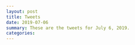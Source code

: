 ```yaml
---
layout: post
title: Tweets
date: 2019-07-06
summary: These are the tweets for July 6, 2019.
categories:
---
```


